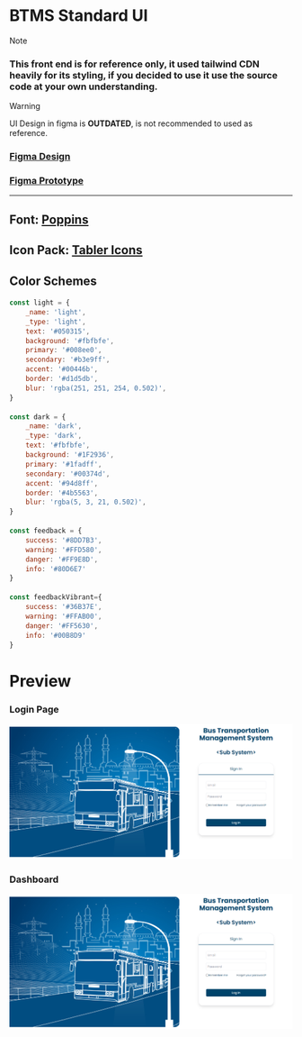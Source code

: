 # BTMS Standard UI

> [!NOTE]  
> ### This front end is for reference only, it used tailwind CDN heavily for its styling, if you decided to use it use the source code at your own understanding.

>[!WARNING]
> UI Design in figma is **OUTDATED**, is not recommended to used as reference.

### [Figma Design](https://www.figma.com/design/seFlmdlPbDBgoFv7SYD6Lh/BTMS-UI-REFERENCE?node-id=0-1&node-type=CANVAS&t=gfGQhSqBa1b8oyP4-0)

### [Figma Prototype](https://www.figma.com/proto/seFlmdlPbDBgoFv7SYD6Lh/BTMS-UI-REFERENCE?node-id=1-83&starting-point-node-id=1%3A83)

<hr/>

## Font: [Poppins](https://fonts.google.com/specimen/Poppins?query=poppins)

## Icon Pack: [Tabler Icons](https://tabler.io/icons)

## Color Schemes

```js
const light = {
    _name: 'light',
    _type: 'light',
    text: '#050315',
    background: '#fbfbfe',
    primary: '#008ee0',
    secondary: '#b3e9ff',
    accent: '#00446b',
    border: '#d1d5db',
    blur: 'rgba(251, 251, 254, 0.502)',
}

const dark = {
    _name: 'dark',
    _type: 'dark',
    text: '#fbfbfe',
    background: '#1F2936',
    primary: '#1fadff',
    secondary: '#00374d',
    accent: '#94d8ff',
    border: '#4b5563',
    blur: 'rgba(5, 3, 21, 0.502)',
}

const feedback = {
    success: '#8DD7B3',
    warning: '#FFD580',
    danger: '#FF9E8D',
    info: '#80D6E7'
}

const feedbackVibrant={
    success: '#36B37E',
    warning: '#FFAB00',
    danger: '#FF5630',
    info: '#00B8D9'
}

```

# Preview

### Login Page
<img src="images\snapshot_1.png">

### Dashboard
<img src="images\snapshot_1.png">